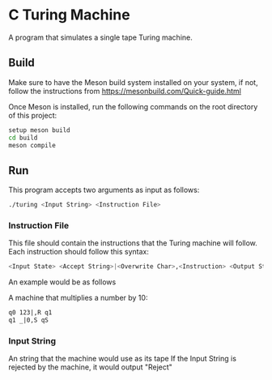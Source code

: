 # C Turing Machine
A program that simulates a single tape Turing machine.

## Build 
Make sure to have the Meson build system installed on your system, if not, follow the instructions from https://mesonbuild.com/Quick-guide.html

Once Meson is installed, run the following commands on the root directory of this project:

```bash
setup meson build 
cd build
meson compile 
```

## Run 
This program accepts two arguments as input as follows:
```bash
./turing <Input String> <Instruction File> 
```
### Instruction File
 This file should contain the instructions that the Turing machine will follow. Each instruction should follow this syntax: 

 ```bash
 <Input State> <Accept String>|<Overwrite Char>,<Instruction> <Output State>
 ```

 An example would be as follows

 A machine that multiplies a number by 10:
 ```txt
 q0 123|,R q1 
 q1 _|0,S qS 
 ```
 

 ### Input String
 An string that the machine would use as its tape
 If the Input String is rejected by the machine, it would output "Reject"
